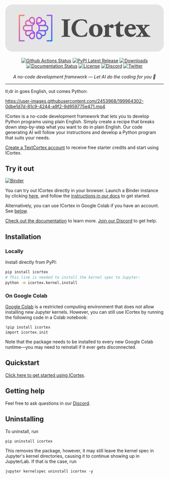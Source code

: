 <p align="center">
    <a href="https://icortex.ai/"><img src="https://raw.githubusercontent.com/textcortex/icortex/main/assets/logo/banner.svg"></a>
    <br />
    <br />
    <a href="https://github.com/textcortex/icortex/workflows/Build/badge.svg"><img src="https://github.com/textcortex/icortex/workflows/Build/badge.svg" alt="Github Actions Status"></a>
    <a href="https://pypi.org/project/icortex/"><img src="https://img.shields.io/pypi/v/icortex.svg?style=flat&logo=pypi" alt="PyPI Latest Release"></a>
    <a href="https://pepy.tech/project/icortex"><img src="https://pepy.tech/badge/icortex/month?" alt="Downloads"> </a>
    <a href="https://icortex.readthedocs.io/en/latest/?badge=latest"><img src="https://readthedocs.org/projects/icortex/badge/?version=latest" alt="Documentation Status"></a>
    <a href="https://github.com/textcortex/icortex/blob/main/LICENSE"><img src="https://img.shields.io/github/license/textcortex/icortex.svg?color=blue" alt="License"></a>
    <a href="https://discord.textcortex.com/"><img src="https://dcbadge.vercel.app/api/server/QtfGgKneHX?style=flat" alt="Discord"></a>
    <a href="https://twitter.com/TextCortex/"><img src="https://img.shields.io/twitter/url/https/twitter.com/cloudposse.svg?style=social&label=Follow%20%40TextCortex" alt="Twitter"></a>
    <br />
    <br />
    <i>A no-code development framework — Let AI do the coding for you 🦾</i>
</p>
<hr />

tl;dr in goes English, out comes Python:

https://user-images.githubusercontent.com/2453968/199964302-0dbe1d7d-81c9-4244-a9f2-9d959775e471.mp4

ICortex is a no-code development framework that lets you to develop Python programs using plain English. Simply create a recipe that breaks down step-by-step what you want to do in plain English. Our code generating AI will follow your instructions and develop a Python program that suits your needs.

[Create a TextCortex account](https://app.textcortex.com/user/signup?registration_source=icortex) to receive free starter credits and start using ICortex.

## Try it out

[![Binder](https://mybinder.org/badge_logo.svg)](https://mybinder.org/v2/gh/textcortex/icortex-binder/HEAD?filepath=basic_example.ipynb)

You can try out ICortex directly in your browser. Launch a Binder instance by clicking [here](https://mybinder.org/v2/gh/textcortex/icortex-binder/HEAD?filepath=basic_example.ipynb), and follow the [instructions in our docs](https://docs.icortex.ai/en/latest/quickstart.html#using-icortex) to get started.

Alternatively, you can use ICortex in Google Colab if you have an account. See [below](#on-google-colab).

[Check out the documentation](https://docs.icortex.ai/) to learn more. [Join our Discord](https://discord.textcortex.com/) to get help.

## Installation

### Locally

Install directly from PyPI:

```sh
pip install icortex
# This line is needed to install the kernel spec to Jupyter:
python -m icortex.kernel.install
```

### On Google Colab

[Google Colab](https://colab.research.google.com/) is a restricted computing environment that does not allow installing new Jupyter kernels. However, you can still use ICortex by running the following code in a Colab notebook:

```
!pip install icortex
import icortex.init
```

Note that the package needs to be installed to every new Google Colab runtime—you may need to reinstall if it ever gets disconnected.

## Quickstart

[Click here to get started using ICortex](https://icortex.readthedocs.io/en/latest/quickstart.html).

## Getting help

Feel free to ask questions in our [Discord](https://discord.textcortex.com/).

## Uninstalling

To uninstall, run

```bash
pip uninstall icortex
```

This removes the package, however, it may still leave the kernel spec in Jupyter's kernel directories, causing it to continue showing up in JupyterLab. If that is the case, run

```
jupyter kernelspec uninstall icortex -y
```
